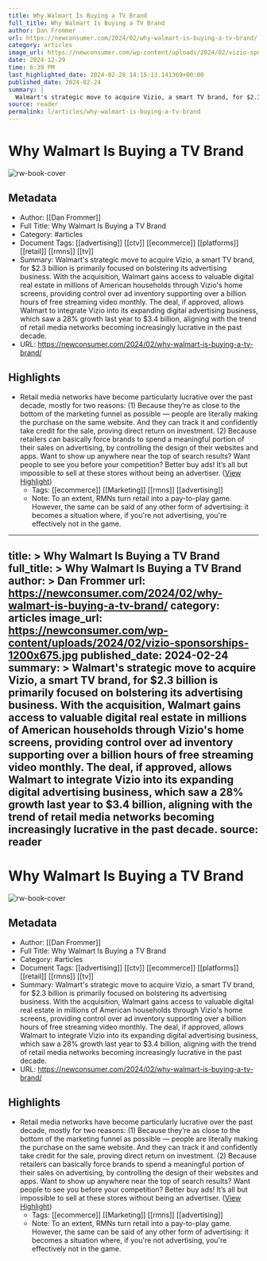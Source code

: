 ```yaml
---
title: Why Walmart Is Buying a TV Brand
full_title: Why Walmart Is Buying a TV Brand
author: Dan Frommer
url: https://newconsumer.com/2024/02/why-walmart-is-buying-a-tv-brand/
category: articles
image_url: https://newconsumer.com/wp-content/uploads/2024/02/vizio-sponsorships-1200x675.jpg
date: 2024-12-29
time: 6:39 PM
last_highlighted_date: 2024-02-28 14:15:13.141369+00:00
published_date: 2024-02-24
summary: |
  Walmart's strategic move to acquire Vizio, a smart TV brand, for $2.3 billion is primarily focused on bolstering its advertising business. With the acquisition, Walmart gains access to valuable digital real estate in millions of American households through Vizio's home screens, providing control over ad inventory supporting over a billion hours of free streaming video monthly. The deal, if approved, allows Walmart to integrate Vizio into its expanding digital advertising business, which saw a 28% growth last year to $3.4 billion, aligning with the trend of retail media networks becoming increasingly lucrative in the past decade.
source: reader
permalink: l/articles/why-walmart-is-buying-a-tv-brand
---
```

# Why Walmart Is Buying a TV Brand

![rw-book-cover](https://newconsumer.com/wp-content/uploads/2024/02/vizio-sponsorships-1200x675.jpg)

## Metadata
- Author: [[Dan Frommer]]
- Full Title: Why Walmart Is Buying a TV Brand
- Category: #articles
- Document Tags: [[advertising]] [[ctv]] [[ecommerce]] [[platforms]] [[retail]] [[rmns]] [[tv]] 
- Summary: Walmart's strategic move to acquire Vizio, a smart TV brand, for $2.3 billion is primarily focused on bolstering its advertising business. With the acquisition, Walmart gains access to valuable digital real estate in millions of American households through Vizio's home screens, providing control over ad inventory supporting over a billion hours of free streaming video monthly. The deal, if approved, allows Walmart to integrate Vizio into its expanding digital advertising business, which saw a 28% growth last year to $3.4 billion, aligning with the trend of retail media networks becoming increasingly lucrative in the past decade.
- URL: https://newconsumer.com/2024/02/why-walmart-is-buying-a-tv-brand/

## Highlights
- Retail media networks have become particularly lucrative over the past decade, mostly for two reasons:
  (1) Because they’re as close to the bottom of the marketing funnel as possible — people are literally making the purchase on the same website. And they can track it and confidently take credit for the sale, proving direct return on investment.
  (2) Because retailers can basically force brands to spend a meaningful portion of their sales on advertising, by controlling the design of their websites and apps. Want to show up anywhere near the top of search results? Want people to see you before your competition? Better buy ads! It’s all but impossible to sell at these stores without being an advertiser. ([View Highlight](https://read.readwise.io/read/01hqr13h4xxjam3a65grs2htvy))
    - Tags: [[ecommerce]] [[Marketing]] [[rmns]] [[advertising]] 
    - Note: To an extent, RMNs turn retail into a pay-to-play game. However, the same can be said of any other form of advertising: it becomes a situation where, if you're not advertising, you're effectively not in the game.


---
title: >
  Why Walmart Is Buying a TV Brand
full_title: >
  Why Walmart Is Buying a TV Brand
author: >
  Dan Frommer
url: https://newconsumer.com/2024/02/why-walmart-is-buying-a-tv-brand/
category: articles
image_url: https://newconsumer.com/wp-content/uploads/2024/02/vizio-sponsorships-1200x675.jpg
published_date: 2024-02-24
summary: >
  Walmart's strategic move to acquire Vizio, a smart TV brand, for $2.3 billion is primarily focused on bolstering its advertising business. With the acquisition, Walmart gains access to valuable digital real estate in millions of American households through Vizio's home screens, providing control over ad inventory supporting over a billion hours of free streaming video monthly. The deal, if approved, allows Walmart to integrate Vizio into its expanding digital advertising business, which saw a 28% growth last year to $3.4 billion, aligning with the trend of retail media networks becoming increasingly lucrative in the past decade.
source: reader
---
# Why Walmart Is Buying a TV Brand

![rw-book-cover](https://newconsumer.com/wp-content/uploads/2024/02/vizio-sponsorships-1200x675.jpg)

## Metadata
- Author: [[Dan Frommer]]
- Full Title: Why Walmart Is Buying a TV Brand
- Category: #articles
- Document Tags: [[advertising]] [[ctv]] [[ecommerce]] [[platforms]] [[retail]] [[rmns]] [[tv]] 
- Summary: Walmart's strategic move to acquire Vizio, a smart TV brand, for $2.3 billion is primarily focused on bolstering its advertising business. With the acquisition, Walmart gains access to valuable digital real estate in millions of American households through Vizio's home screens, providing control over ad inventory supporting over a billion hours of free streaming video monthly. The deal, if approved, allows Walmart to integrate Vizio into its expanding digital advertising business, which saw a 28% growth last year to $3.4 billion, aligning with the trend of retail media networks becoming increasingly lucrative in the past decade.
- URL: https://newconsumer.com/2024/02/why-walmart-is-buying-a-tv-brand/

## Highlights
- Retail media networks have become particularly lucrative over the past decade, mostly for two reasons:
  (1) Because they’re as close to the bottom of the marketing funnel as possible — people are literally making the purchase on the same website. And they can track it and confidently take credit for the sale, proving direct return on investment.
  (2) Because retailers can basically force brands to spend a meaningful portion of their sales on advertising, by controlling the design of their websites and apps. Want to show up anywhere near the top of search results? Want people to see you before your competition? Better buy ads! It’s all but impossible to sell at these stores without being an advertiser. ([View Highlight](https://read.readwise.io/read/01hqr13h4xxjam3a65grs2htvy))
    - Tags: [[ecommerce]] [[Marketing]] [[rmns]] [[advertising]] 
    - Note: To an extent, RMNs turn retail into a pay-to-play game. However, the same can be said of any other form of advertising: it becomes a situation where, if you're not advertising, you're effectively not in the game.


